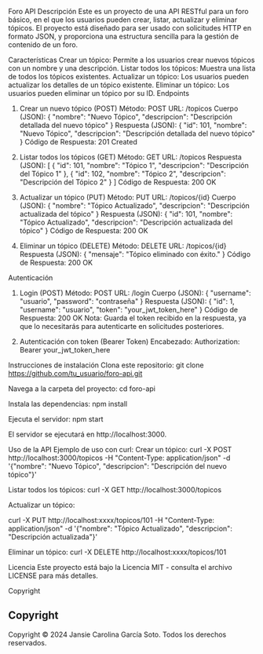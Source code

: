 Foro API
Descripción
Este es un proyecto de una API RESTful para un foro básico, en el que los usuarios pueden crear, listar, actualizar y eliminar tópicos. El proyecto está diseñado para ser usado con solicitudes HTTP en formato JSON, y proporciona una estructura sencilla para la gestión de contenido de un foro.

Características
Crear un tópico: Permite a los usuarios crear nuevos tópicos con un nombre y una descripción.
Listar todos los tópicos: Muestra una lista de todos los tópicos existentes.
Actualizar un tópico: Los usuarios pueden actualizar los detalles de un tópico existente.
Eliminar un tópico: Los usuarios pueden eliminar un tópico por su ID.
Endpoints
1. Crear un nuevo tópico (POST)
Método: POST
URL: /topicos
Cuerpo (JSON):
{ "nombre": "Nuevo Tópico", "descripcion": "Descripción detallada del nuevo tópico" }
Respuesta (JSON):
{ "id": 101, "nombre": "Nuevo Tópico", "descripcion": "Descripción detallada del nuevo tópico" }
Código de Respuesta: 201 Created

2. Listar todos los tópicos (GET)
Método: GET
URL: /topicos
Respuesta (JSON):
[ { "id": 101, "nombre": "Tópico 1", "descripcion": "Descripción del Tópico 1" }, { "id": 102, "nombre": "Tópico 2", "descripcion": "Descripción del Tópico 2" } ]
Código de Respuesta: 200 OK

3. Actualizar un tópico (PUT)
Método: PUT
URL: /topicos/{id}
Cuerpo (JSON):
{ "nombre": "Tópico Actualizado", "descripcion": "Descripción actualizada del tópico" }
Respuesta (JSON):
{ "id": 101, "nombre": "Tópico Actualizado", "descripcion": "Descripción actualizada del tópico" }
Código de Respuesta: 200 OK

4. Eliminar un tópico (DELETE)
Método: DELETE
URL: /topicos/{id}
Respuesta (JSON):
{ "mensaje": "Tópico eliminado con éxito." }
Código de Respuesta: 200 OK

Autenticación
1. Login (POST)
Método: POST
URL: /login
Cuerpo (JSON):
{ "username": "usuario", "password": "contraseña" }
Respuesta (JSON):
{ "id": 1, "username": "usuario", "token": "your_jwt_token_here" }
Código de Respuesta: 200 OK
Nota: Guarda el token recibido en la respuesta, ya que lo necesitarás para autenticarte en solicitudes posteriores.

2. Autenticación con token (Bearer Token)
Encabezado:
Authorization: Bearer your_jwt_token_here

Instrucciones de instalación
Clona este repositorio: git clone https://github.com/tu_usuario/foro-api.git

Navega a la carpeta del proyecto: cd foro-api

Instala las dependencias: npm install

Ejecuta el servidor: npm start

El servidor se ejecutará en http://localhost:3000.

Uso de la API
Ejemplo de uso con curl:
Crear un tópico:
curl -X POST http://localhost:3000/topicos -H "Content-Type: application/json" -d '{"nombre": "Nuevo Tópico", "descripcion": "Descripción del nuevo tópico"}'

Listar todos los tópicos:
curl -X GET http://localhost:3000/topicos

Actualizar un tópico:

curl -X PUT http://localhost:xxxx/topicos/101 -H "Content-Type: application/json" -d '{"nombre": "Tópico Actualizado", "descripcion": "Descripción actualizada"}'

Eliminar un tópico:
curl -X DELETE http://localhost:xxxx/topicos/101

Licencia
Este proyecto está bajo la Licencia MIT - consulta el archivo LICENSE para más detalles.

Copyright
## Copyright  
Copyright © 2024 Jansie Carolina García Soto. Todos los derechos reservados.





